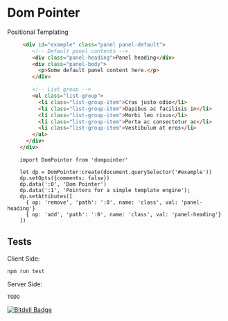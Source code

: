 Dom Pointer
==========

Positional Templating


```html
     <div id="example" class="panel panel-default">
        <!-- Default panel contents -->
        <div class="panel-heading">Panel heading</div>
        <div class="panel-body">
          <p>Some default panel content here.</p>
        </div>

        <!-- List group -->
        <ul class="list-group">
          <li class="list-group-item">Cras justo odio</li>
          <li class="list-group-item">Dapibus ac facilisis in</li>
          <li class="list-group-item">Morbi leo risus</li>
          <li class="list-group-item">Porta ac consectetur ac</li>
          <li class="list-group-item">Vestibulum at eros</li>
        </ul>
      </div>
    </div>
```

```
    import DomPointer from 'dompointer'

    let dp = DomPointer:create(document.querySelector('#example'))
    dp.setOpts({comments: false})
    dp.data(':0', 'Dom Pointer')
    dp.data(':1', 'Pointers for a simple template engine');
    dp.setAttibutes([
      { op: 'remove', 'path': ':0', name: 'class', val: 'panel-heading'}
      { op: 'add', 'path': ':0', name: 'class', val: 'panel-heading'}
    ])

```

Tests
-----

Client Side:

```
npm run test
```

Server Side:

```
TODO
```


[![Bitdeli Badge](https://d2weczhvl823v0.cloudfront.net/rhalff/dompointer/trend.png)](https://bitdeli.com/free "Bitdeli Badge")

